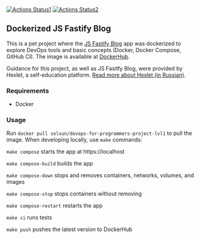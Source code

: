 [![Actions Status1](https://github.com/AAO2014/devops-for-programmers-project-lvl1/workflows/hexlet-check/badge.svg)](https://github.com/AAO2014/devops-for-programmers-project-lvl1/actions)
[![Actions Status2](https://github.com/AAO2014/devops-for-programmers-project-lvl1/workflows/push/badge.svg)](https://github.com/AAO2014/devops-for-programmers-project-lvl1/actions)
## Dockerized JS Fastify Blog

This is a pet project where the [JS Fastify Blog](https://github.com/hexlet-components/js-fastify-blog) app was dockerized to explore DevOps tools and basic concepts (Docker, Docker Compose, GitHub CI).
The image is available at [DockerHub](https://hub.docker.com/repository/docker/solxun/devops-for-programmers-project-lvl1).

Guidance for this project, as well as JS Fasitfy Blog, were provided by Hexlet, a self-education platform. [Read more about Hexlet (in Russian)](https://ru.hexlet.io/pages/about?utm_source=github&utm_medium=link&utm_campaign=nodejs-package).


### Requirements

* Docker

### Usage

Run `docker pull solxun/devops-for-programmers-project-lvl1` to pull the image. When developing locally, use `make` commands:

`make compose` starts the app at https://localhost

`make compose-build` builds the app

`make compose-down` stops and removes containers, networks, volumes, and images

`make compose-stop` stops containers without removing

`make compose-restart` restarts the app

`make ci` runs tests

`make push` pushes the latest version to DockerHub
